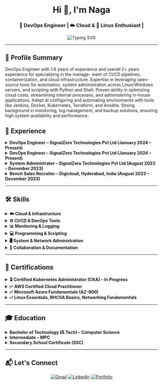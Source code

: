 <h1 align="center">Hi 👋, I'm Naga</h1>
<h3 align="center">🚀 DevOps Engineer | ☁️ Cloud & 🐧 Linux Enthusiast |</h3>

<p align="center">
  <img src="https://readme-typing-svg.demolab.com?font=Fira+Code&weight=500&pause=1000&center=true&vCenter=true&width=435&lines=DevOps+Engineer;Linux+Enthusiast;Cloud+Enthusiast" alt="Typing SVG" />
</p>

---

## 🧾 Profile Summary

DevOps Engineer with 1.6 years of experience and overall 2+ years experience for specializing in the manage-
ment of CI/CD pipelines, containerization, and cloud infrastructure. Expertise in leveraging open-source tools for
automation, system administration across Linux/Windows servers, and scripting with Python and Shell. Proven
ability in optimizing cloud costs, streamlining internal processes, and administering in-house applications. Adept
at configuring and automating environments with tools like Jenkins, Docker, Kubernetes, Terraform, and Ansible.
Strong background in monitoring, log management, and backup solutions, ensuring high system availability and
performance.


## 💼 Experience

<details>
  <summary><strong>DevOps Engineer – SignalZero Technologies Pvt Ltd (January 2024 – Present)</strong></summary>

- **Automation:** Creation and maintenance of pipelines and environments (dev, test, demo).
- **In-house Applications:** Setup and maintenance of Rocket.Chat, Plane, Gitea, BookStack, Nextcloud, DNS, LDAP, Proxmox, WireGuard, Nexus.
- **Backup Management:** Automating backups, scheduling jobs in Airflow, cleaning, and archiving backups in S3.
- **Monitoring:** Server, application, and domain monitoring using Prometheus, Loki for logs, Grafana dashboards, and alerting with AlertManager.
- **Documentation & Cost Optimization:** Maintaining documentation in BookStack, optimizing cloud costs, and visualizing reports using Grafana and Excel.

</details>

<details>
  <summary><strong>DevOps Engineer – SignalZero Technologies Pvt Ltd (January 2024 – Present)</strong></summary>
  <ul>
    <li><strong>Automation:</strong> Creation and maintenance of pipelines and environments (dev, test, demo).</li>
    <li><strong>In-house Applications:</strong> Setup and maintenance of Rocket.Chat, Plane, Gitea, BookStack, Nextcloud, DNS, LDAP, Proxmox, WireGuard, Nexus.</li>
    <li><strong>Backup Management:</strong> Automating backups, scheduling jobs in Airflow, cleaning, and archiving backups in S3.</li>
    <li><strong>Monitoring:</strong> Server, application, and domain monitoring using Prometheus, Loki for logs, Grafana dashboards, and alerting with AlertManager.</li>
    <li><strong>Documentation & Cost Optimization:</strong> Maintaining documentation in BookStack, optimizing cloud costs, and visualizing reports using Grafana and Excel.</li>
  </ul>
</details>


<details>
  <summary><strong>System Administrator – SignalZero Technologies Pvt Ltd (August 2023 – December 2023)</strong></summary>

- **System Maintenance:** Setup and management of systems for tracking and monitoring activities.
- **Procurement:** Acquisition of hardware and software resources for the team.
- **User Support:** Assisting users with technical issues and troubleshooting.

</details>

<details>
  <summary><strong>Bench Sales Recruiter – Digicloud, Hyderabad, India (August 2023 – December 2023)</strong></summary>

- **Candidate Engagement:** Communicating with candidates to assess skills and availability.
- **Job Placement:** Identifying new opportunities, client outreach, relationship management, and negotiation.

</details>

---

## 🛠️ Skills

<details>
  <summary><strong>☁️ Cloud & Infrastructure</strong></summary>

- Platforms: AWS, Azure, Google Cloud Platform (GCP), Hetzner, E2E Networks  
- Deployment Environments: On-premises, hybrid, and multi-cloud infrastructures

</details>

<details>
  <summary><strong>⚙️ CI/CD & DevOps Tools</strong></summary>

- CI/CD Pipelines: Jenkins (Job DSL, Pipelines), GitHub Actions  
- Containerization & Orchestration: Docker, Kubernetes (Helm, manifests, NodePort, Ingress)  
- Artifact Management: Nexus Repository  
- Infrastructure as Code (IaC): Ansible  
- Version Control: Git, GitHub, Gitea  

</details>

<details>
  <summary><strong>📊 Monitoring & Logging</strong></summary>

- Metrics & Visualization: Prometheus, Grafana  
- Logging & Tracing: Loki  

</details>

<details>
  <summary><strong>💻 Programming & Scripting</strong></summary>

- Languages: Python (automation scripts), Go (basics), HTML, CSS, Basic JavaScript  
- Databases: MongoDB, SQL, PostgreSQL  

</details>

<details>
  <summary><strong>🖥️ System & Network Administration</strong></summary>

- Operating Systems: Linux (Debian, RedHat, openSUSE, Arch Linux), Windows Server  
- Networking: DNS server setup/configuration, VPN setup, LDAP integration  

</details>

<details>
  <summary><strong>🧰 Collaboration & Documentation</strong></summary>

- Self-Hosted Platforms: Rocket.Chat, Nextcloud, BookStack, Plane  
- Collaboration & PM Tools: Jira, Slack, Teams  
- Documentation: Markdown  
- Office Suites: MS Office, LibreOffice  

</details>

---

## 📜 Certifications

<details>
  <summary><strong>⏳ Certified Kubernetes Administrator (CKA) – In Progress</strong></summary>
  - The Linux Foundation
</details>

<details>
  <summary><strong>✅ AWS Certified Cloud Practitioner</strong></summary>
  - Amazon Web Services
</details>

<details>
  <summary><strong>✅ Microsoft Azure Fundamentals (AZ-900)</strong></summary>
  - Microsoft
</details>

<details>
  <summary><strong>✅ Linux Essentials, RHCSA Basics, Networking Fundamentals</strong></summary>
  - LinkedIn Learning & Cisco
</details>

---

## 🎓 Education

<details>
  <summary><strong>Bachelor of Technology (B.Tech) – Computer Science</strong></summary>
  - Andhra Loyola Institute of Engineering and Technology  
  - Completion Year: 2024  
</details>

<details>
  <summary><strong>Intermediate – MPC</strong></summary>
  - Sri Chaitanya Junior College  
  - Completion Year: 2019  
</details>

<details>
  <summary><strong>Secondary School Certificate (SSC)</strong></summary>
  - Zilla Parishad High School (ZPHS)  
  - Completion Year: 2016  
</details>

---

## 📬 Let's Connect

<p align="center">
  <a href="mailto:nagaajesh@gmail.com" target="_blank"><img src="https://img.shields.io/badge/Gmail-D14836?style=for-the-badge&logo=gmail&logoColor=white" alt="Gmail" /></a>  
  <a href="https://www.linkedin.com/in/naga61534/" target="_blank"><img src="https://img.shields.io/badge/LinkedIn-0077B5?style=for-the-badge&logo=linkedin&logoColor=white" alt="LinkedIn" /></a>  
  <a href="https://naga61534.github.io/portfolio/" target="_blank"><img src="https://img.shields.io/badge/Portfolio-000000?style=for-the-badge&logo=github&logoColor=white" alt="Portfolio" /></a>
</p>
